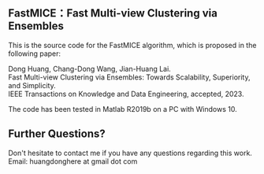 ## FastMICE：Fast Multi-view Clustering via Ensembles

This is the source code for the FastMICE algorithm, which is proposed in the following paper:

Dong Huang, Chang-Dong Wang, Jian-Huang Lai.   
Fast Multi-view Clustering via Ensembles: Towards Scalability, Superiority, and Simplicity.   
IEEE Transactions on Knowledge and Data Engineering, accepted, 2023.

The code has been tested in Matlab R2019b on a PC with Windows 10.

## Further Questions?
Don't hesitate to contact me if you have any questions regarding this work.   
Email: huangdonghere at gmail dot com
